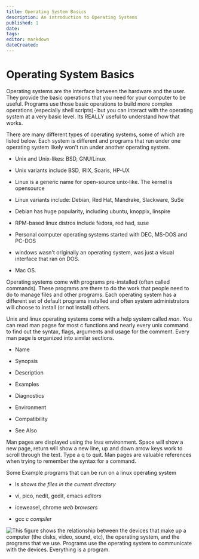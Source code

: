 ```yaml
---
title: Operating System Basics
description: An introduction to Operating Systems
published: 1
date: 
tags: 
editor: markdown
dateCreated: 
---
```


# Operating System Basics

Operating systems are the interface between the hardware and the user.
They provide the basic operations that you need for your computer to be
useful. Programs use those basic operations to build more complex
operations (especially shell scripts)- but you can interact with the
operating system at a very basic level. Its REALLY useful to understand
how that works.

There are many different types of operating systems, some of which are
listed below. Each system is different and programs that run under one
operating system likely won't run under another operating system.

-   Unix and Unix-likes: BSD, GNU/Linux

-   Unix variants include BSD, IRIX, Soaris, HP-UX

-   Linux is a generic name for open-source unix-like. The kernel is
    opensource

-   Linux variants include: Debian, Red Hat, Mandrake, Slackware, SuSe

-   Debian has huge popularity, including ubuntu, knoppix, linspire

-   RPM-based linux distros include fedora, red had, suse

-   Personal computer operating systems started with DEC, MS-DOS and
    PC-DOS

-   windows wasn't originally an operating system, was just a visual
    interface that ran on DOS.

-   Mac OS.

Operating systems come with programs pre-installed (often called
commands). These programs are there to do the work that people need to
do to manage files and other programs. Each operating system has a
different set of default programs installed and often system
administrators will choose to install (or not install) others.

Unix and linux operating systems come with a help system called *man*.
You can read man pagse for most c functions and nearly every unix
command to find out the syntax, flags, arguments and usage for the
comment. Every man page is organized into similar sections.

-   Name

-   Synopsis

-   Description

-   Examples

-   Diagnostics

-   Environment

-   Compatibility

-   See Also

Man pages are displayed using the *less* environment. Space will show a
new page, return will show a new line, up and down arrow keys work to
scroll through the text. Type a q to quit. Man pages are valuable
references when trying to remember the syntax for a command.

Some Example programs that can be run on a linux operating system

-   ls *shows the files in the current directory*

-   vi, pico, nedit, gedit, emacs *editors*

-   iceweasel, chrome *web browsers*

-   gcc *c compiler*

![This figure shows the relationship between the devices that make up a
computer (the disks, video, sound, etc), the operating system, and the
programs that we use. Programs use the operating system to communicate
with the devices. Everything is a program.](/img/programmingTools1.jpg)
